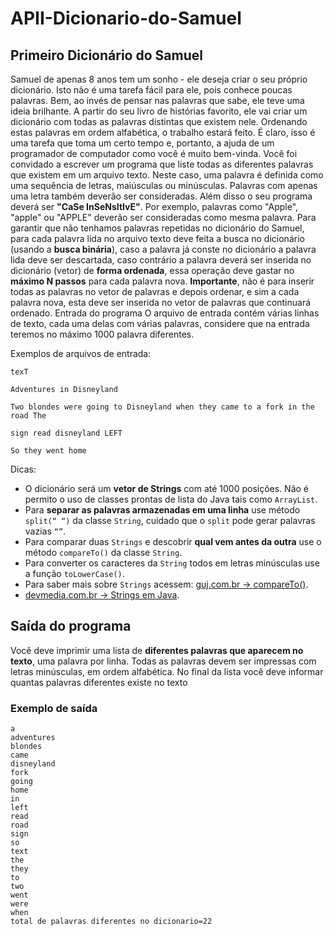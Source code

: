 # APII-Dicionario-do-Samuel

## Primeiro Dicionário do Samuel

Samuel de apenas 8 anos tem um sonho - ele deseja criar o seu próprio dicionário. Isto não é uma tarefa
fácil para ele, pois conhece poucas palavras. Bem, ao invés de pensar nas palavras que sabe, ele teve
uma ideia brilhante. A partir do seu livro de histórias favorito, ele vai criar um dicionário com todas as
palavras distintas que existem nele. Ordenando estas palavras em ordem alfabética, o trabalho estará
feito. É claro, isso é uma tarefa que toma um certo tempo e, portanto, a ajuda de um programador de
computador como você é muito bem-vinda.
Você foi convidado a escrever um programa que liste todas as diferentes palavras que existem em um
arquivo texto. Neste caso, uma palavra é definida como uma sequência de letras, maiúsculas ou
minúsculas. Palavras com apenas uma letra também deverão ser consideradas. Além disso o seu
programa deverá ser **"CaSe InSeNsItIvE"**. Por exemplo, palavras como "Apple", "apple" ou "APPLE"
deverão ser consideradas como mesma palavra.
Para garantir que não tenhamos palavras repetidas no dicionário do Samuel, para cada palavra lida no
arquivo texto deve feita a busca no dicionário (usando a **busca binária**), caso a palavra já conste no
dicionário a palavra lida deve ser descartada, caso contrário a palavra deverá ser inserida no dicionário
(vetor) de **forma ordenada**, essa operação deve gastar no **máximo N passos** para cada palavra nova.
**Importante**, não é para inserir todas as palavras no vetor de palavras e depois ordenar, e sim a cada
palavra nova, esta deve ser inserida no vetor de palavras que continuará ordenado.
Entrada do programa
O arquivo de entrada contém várias linhas de texto, cada uma delas com várias palavras, considere que
na entrada teremos no máximo 1000 palavra diferentes.

Exemplos de arquivos de entrada:

```
texT

Adventures in Disneyland

Two blondes were going to Disneyland when they came to a fork in the road The

sign read disneyland LEFT

So they went home
```

Dicas:

* O dicionário será um **vetor de Strings** com até 1000 posições. Não é permito o uso de classes
prontas de lista do Java tais como ``ArrayList``.
* Para **separar as palavras armazenadas em uma linha** use método ``split(“ “)`` da classe
``String``, cuidado que o ``split`` pode gerar palavras vazias ``“”``.
* Para comparar duas ``Strings`` e descobrir **qual vem antes da outra** use o método ``compareTo()``
da classe ``String``.
* Para converter os caracteres da ``String`` todos em letras minúsculas use a função
``toLowerCase()``.
* Para saber mais sobre ``Strings`` acessem: [guj.com.br -> compareTo()](https://www.guj.com.br/t/metodo-compareto/334450/2).
* [devmedia.com.br -> Strings em Java](https://www.guj.com.br/t/metodo-compareto/334450/2).

## Saída do programa

Você deve imprimir uma lista de **diferentes palavras que aparecem no texto**, uma palavra por linha.
Todas as palavras devem ser impressas com letras minúsculas, em ordem alfabética. No final da lista
você deve informar quantas palavras diferentes existe no texto

### Exemplo de saída

```
a
adventures
blondes
came
disneyland
fork
going
home
in
left
read
road
sign
so
text
the
they
to
two
went
were
when
total de palavras diferentes no dicionario=22
```
